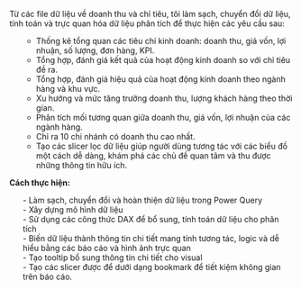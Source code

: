 Từ các file dữ liệu về doanh thu và chỉ tiêu, tôi làm sạch, chuyển đổi dữ liệu, tính toán và trực quan hóa dữ liệu phân tích để thực hiện các yêu cầu sau:<br><ul>
-	Thống kê tổng quan các tiêu chí kinh doanh: doanh thu, giá vốn, lợi nhuận, số lượng, đơn hàng, KPI.<br>
- Tổng hợp, đánh giá kết quả của hoạt động kinh doanh so với chỉ tiêu đề ra.<br>
-	Tổng hợp, đánh giá hiệu quả của hoạt động kinh doanh theo ngành hàng và khu vực.<br>
-	Xu hướng và mức tăng trưởng doanh thu, lượng khách hàng theo thời gian.<br>
-	Phân tích mối tương quan giữa doanh thu, giá vốn, lợi nhuận của các ngành hàng.<br>
- Chỉ ra 10 chi nhánh có doanh thu cao nhất.<br>
-	Tạo các slicer lọc dữ liệu giúp người dùng tương tác với các biểu đồ một cách dễ dàng, khám phá các chủ đề quan tâm và thu được những thông tin hữu ích.</ul>
<p><strong>Cách thực hiện:</strong></p><ul>
-	Làm sạch, chuyển đổi và hoàn thiện dữ liệu trong Power Query<br>
-	Xây dựng mô hình dữ liệu<br>
-	Sử dụng các công thức DAX để bổ sung, tính toán dữ liệu cho phân tích<br>
-	Biến dữ liệu thành thông tin chi tiết mang tính tương tác, logic và dễ hiểu bằng các báo cáo và hình ảnh trực quan<br>
- Tạo tooltip bổ sung thông tin chi tiết cho visual<br>
-	Tạo các slicer được để dưới dạng bookmark để tiết kiệm không gian trên báo cáo.</ul>
